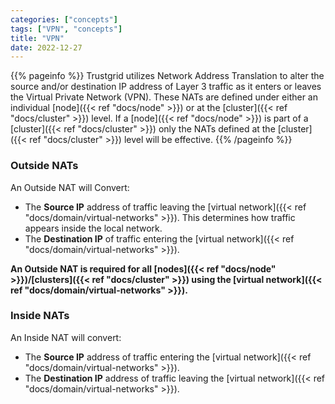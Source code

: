 ```yaml
---
categories: ["concepts"]
tags: ["VPN", "concepts"]
title: "VPN"
date: 2022-12-27
---
```


{{% pageinfo %}}
Trustgrid utilizes Network Address Translation to alter the source and/or destination IP address of Layer 3 traffic as it enters or leaves the Virtual Private Network (VPN). These NATs are defined under either an individual [node]({{< ref "docs/node" >}}) or at the [cluster]({{< ref "docs/cluster" >}}) level. If a [node]({{< ref "docs/node" >}}) is part of a [cluster]({{< ref "docs/cluster" >}}) only the NATs defined at the [cluster]({{< ref "docs/cluster" >}}) level will be effective.
{{% /pageinfo %}}

### Outside NATs

An Outside NAT will Convert:

- The **Source IP** address of traffic leaving the [virtual network]({{< ref "docs/domain/virtual-networks" >}}). This determines how traffic appears inside the local network.
- The **Destination IP** of traffic entering the [virtual network]({{< ref "docs/domain/virtual-networks" >}}).

**An Outside NAT is required for all [nodes]({{< ref "docs/node" >}})/[clusters]({{< ref "docs/cluster" >}}) using the [virtual network]({{< ref "docs/domain/virtual-networks" >}}).**

### Inside NATs

An Inside NAT will convert:

- The **Source IP** address of traffic entering the [virtual network]({{< ref "docs/domain/virtual-networks" >}}).
- The **Destination IP** address of traffic leaving the [virtual network]({{< ref "docs/domain/virtual-networks" >}}).
